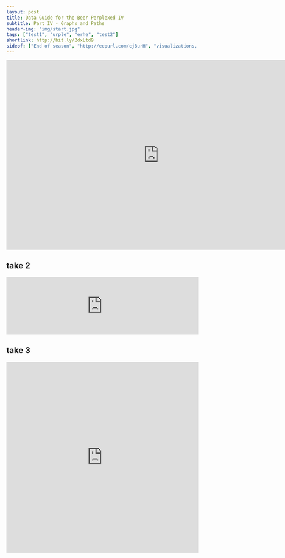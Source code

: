 ```yaml
---
layout: post
title: Data Guide for the Beer Perplexed IV
subtitle: Part IV - Graphs and Paths 
header-img: "img/start.jpg"
tags: ["test1", "urple", "erhe", "test2"]
shortlink: http://bit.ly/2dxLtd9
sideof: ["End of season", "http://eepurl.com/cj8urH", "visualizations, updated and accompanied with new content."]
---
```





<iframe src="https://docs.google.com/presentation/d/1mhjrXSGxzu8X98F8nvCLTK6MPUisyMlhd-OtVD2R1pU/embed?start=false&loop=false&delayms=3000" frameborder="0" width="800" height="498" allowfullscreen="true" mozallowfullscreen="true" webkitallowfullscreen="true"></iframe>

## take 2

<iframe src="https://docs.google.com/presentation/d/1mhjrXSGxzu8X98F8nvCLTK6MPUisyMlhd-OtVD2R1pU/embed?start=false&loop=false&delayms=3000" frameborder="0" width="100%" allowfullscreen="true" mozallowfullscreen="true" webkitallowfullscreen="true"></iframe>

## take 3

<iframe src="https://docs.google.com/presentation/d/1mhjrXSGxzu8X98F8nvCLTK6MPUisyMlhd-OtVD2R1pU/embed?start=false&loop=false&delayms=3000" frameborder="0" width="100%" height="500" allowfullscreen="true" mozallowfullscreen="true" webkitallowfullscreen="true"></iframe>
